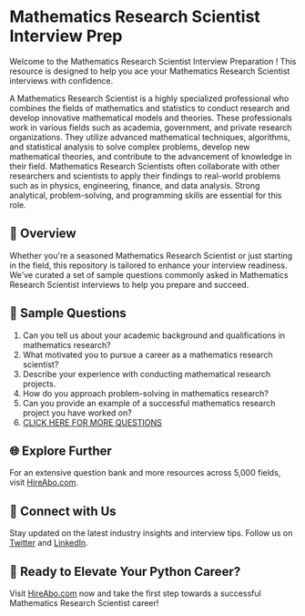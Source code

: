 # Mathematics Research Scientist Interview Prep

Welcome to the Mathematics Research Scientist Interview Preparation ! This resource is designed to help you ace your Mathematics Research Scientist interviews with confidence.

A Mathematics Research Scientist is a highly specialized professional who combines the fields of mathematics and statistics to conduct research and develop innovative mathematical models and theories. These professionals work in various fields such as academia, government, and private research organizations. They utilize advanced mathematical techniques, algorithms, and statistical analysis to solve complex problems, develop new mathematical theories, and contribute to the advancement of knowledge in their field. Mathematics Research Scientists often collaborate with other researchers and scientists to apply their findings to real-world problems such as in physics, engineering, finance, and data analysis. Strong analytical, problem-solving, and programming skills are essential for this role.

## 🚀 Overview

Whether you're a seasoned Mathematics Research Scientist or just starting in the field, this repository is tailored to enhance your interview readiness. We've curated a set of sample questions commonly asked in Mathematics Research Scientist interviews to help you prepare and succeed.

## 📝 Sample Questions

1. Can you tell us about your academic background and qualifications in mathematics research?
2. What motivated you to pursue a career as a mathematics research scientist?
3. Describe your experience with conducting mathematical research projects.
4. How do you approach problem-solving in mathematics research?
5. Can you provide an example of a successful mathematics research project you have worked on?
6. [CLICK HERE FOR MORE QUESTIONS](https://hireabo.com/job/19_0_27/Mathematics%20Research%20Scientist)

## 🌐 Explore Further

For an extensive question bank and more resources across 5,000 fields, visit [HireAbo.com](https://www.hireabo.com).

## 📱 Connect with Us

Stay updated on the latest industry insights and interview tips. Follow us on [Twitter](https://twitter.com/hireabo) and [LinkedIn](https://www.linkedin.com/in/hire-abo-3609972a8/).

## 🚀 Ready to Elevate Your Python Career?

Visit [HireAbo.com](https://www.hireabo.com) now and take the first step towards a successful Mathematics Research Scientist career!